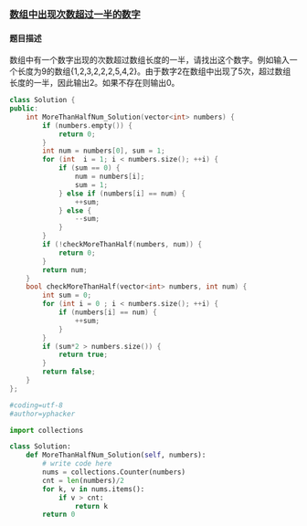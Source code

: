 ### [数组中出现次数超过一半的数字](https://www.nowcoder.com/practice/e8a1b01a2df14cb2b228b30ee6a92163?tpId=13&tqId=11181&tPage=2&rp=2&ru=%2Fta%2Fcoding-interviews&qru=%2Fta%2Fcoding-interviews%2Fquestion-ranking)
#### 题目描述
数组中有一个数字出现的次数超过数组长度的一半，请找出这个数字。例如输入一个长度为9的数组{1,2,3,2,2,2,5,4,2}。由于数字2在数组中出现了5次，超过数组长度的一半，因此输出2。如果不存在则输出0。
```c++
class Solution {
public:
    int MoreThanHalfNum_Solution(vector<int> numbers) {
        if (numbers.empty()) {
            return 0;
        }
        int num = numbers[0], sum = 1;
        for (int  i = 1; i < numbers.size(); ++i) {
            if (sum == 0) {
                num = numbers[i];
                sum = 1;
            } else if (numbers[i] == num) {
                ++sum;
            } else {
                --sum;
            }
        }
        if (!checkMoreThanHalf(numbers, num)) {
            return 0;
        }
        return num;
    }
    bool checkMoreThanHalf(vector<int> numbers, int num) {
        int sum = 0;
        for (int i = 0 ; i < numbers.size(); ++i) {
            if (numbers[i] == num) {
                ++sum;
            }
        }
        if (sum*2 > numbers.size()) {
            return true;
        }
        return false;
    }
};
```

```python
#coding=utf-8
#author=yphacker

import collections

class Solution:
    def MoreThanHalfNum_Solution(self, numbers):
        # write code here
        nums = collections.Counter(numbers)
        cnt = len(numbers)/2
        for k, v in nums.items():
            if v > cnt:
                return k
        return 0
```